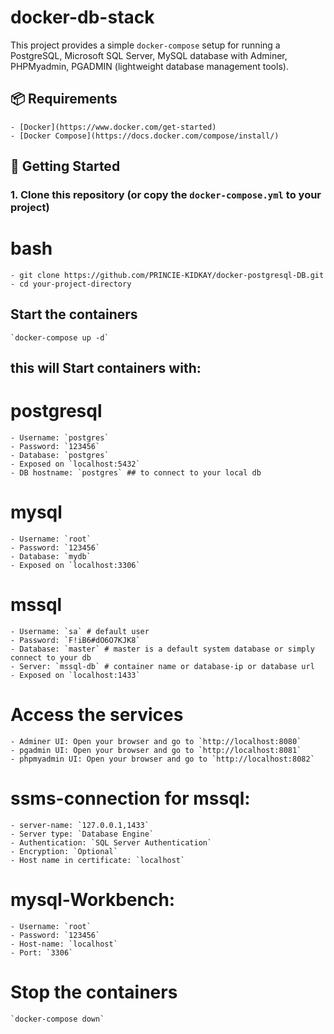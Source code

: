 # docker-db-stack



This project provides a simple `docker-compose` setup for running a PostgreSQL, Microsoft SQL Server, MySQL database with Adminer, PHPMyadmin, PGADMIN (lightweight database management tools).

## 📦 Requirements

    - [Docker](https://www.docker.com/get-started)
    - [Docker Compose](https://docs.docker.com/compose/install/)

## 🚀 Getting Started

### 1. Clone this repository (or copy the `docker-compose.yml` to your project)

# bash
    - git clone https://github.com/PRINCIE-KIDKAY/docker-postgresql-DB.git
    - cd your-project-directory


## Start the containers
    `docker-compose up -d`

## this will Start containers with:

# postgresql
    - Username: `postgres`
    - Password: `123456`
    - Database: `postgres`
    - Exposed on `localhost:5432`
    - DB hostname: `postgres` ## to connect to your local db

# mysql
    - Username: `root`
    - Password: `123456`
    - Database: `mydb`
    - Exposed on `localhost:3306`

# mssql
    - Username: `sa` # default user
    - Password: `F!iB6#dO6O7KJK8`
    - Database: `master` # master is a default system database or simply connect to your db 
    - Server: `mssql-db` # container name or database-ip or database url
    - Exposed on `localhost:1433`



# Access the services
    - Adminer UI: Open your browser and go to `http://localhost:8080`
    - pgadmin UI: Open your browser and go to `http://localhost:8081`
    - phpmyadmin UI: Open your browser and go to `http://localhost:8082`

# ssms-connection for mssql:
    - server-name: `127.0.0.1,1433`
    - Server type: `Database Engine`
    - Authentication: `SQL Server Authentication`
    - Encryption: `Optional`
    - Host name in certificate: `localhost`

# mysql-Workbench:
    - Username: `root`
    - Password: `123456`
    - Host-name: `localhost`
    - Port: `3306`

# Stop the containers
    `docker-compose down`
